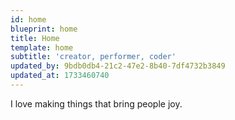 ```yaml
---
id: home
blueprint: home
title: Home
template: home
subtitle: 'creator, performer, coder'
updated_by: 9bdb0db4-21c2-47e2-8b40-7df4732b3849
updated_at: 1733460740
---
```

I love making things that bring people joy.
